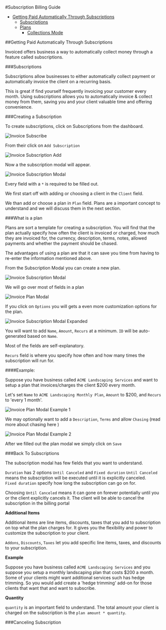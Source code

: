 #Subscription Billing Guide

* [Getting Paid Automatically Through Subscriptions](#invoice-paid-automatically)
  * [Subscriptions](#invoice-subscriptions) 
  * [Plans](#invoice-plans)
    * [Collections Mode](#invoice-collections-mode)

##Getting Paid Automatically Through Subscriptions

Invoiced offers business a way to automatically collect money through a feature called subscriptions.

###Subscriptions

Subscriptions allow businesses to either automatically collect payment or automatically invoice the client on a recurring basis.

This is great if find yourself frequently invoicing your customer every month.  Using subscriptions allows you to automatically invoice & collect money from them, saving you and your client valuable time and offering convenience.

###Creating a Subscription

To create subscriptions, click on Subscriptions from the dashboard.  

![Invoice Subscribe](../img/invoice-subscription.png)

From their click on `Add Subscription`

![Invoice Subscription Add](../img/invoice-subscription-create.png)

Now a the subscription modal will appear.

![Invoice Subscription Modal](../img/invoice-subscription-modal.png)

Every field with a `*`  is required to be filled out.

We first start off with adding or choosing a client in the `Client` field.

We than add or choose a plan in `Plan` field.  Plans are a important concept to understand and we will discuss them in the next section.

###What is a plan

Plans are sort a template for creating a subscription.  You will find that the plan actually specify how often the client is invoiced or charged, how much they are invoiced for, the currency, description, terms, notes, allowed payments and whether the payment should be chased.

The advantages of using a plan are that it can save you time from having to re-enter the information mentioned above.  

From the Subscription Modal you can create a new plan.

![Invoice Subscription Modal](../img/invoice-subscription-plan.png)

We will go over most of fields in a plan

![Invoice Plan Modal](../img/invoice-plan-modal.png)

If you click on `Options` you will gets a even more customization options for the plan.

![Invoice Subscription Modal Expanded](../img/invoice-plan-modal-expanded.png)

You will want to add `Name`, `Amount`, `Recurs` at a minimum.  `ID` will be auto-generated based on `Name`.

Most of the fields are self-explanatory.  

`Recurs` field is where you specify how often and how many times the subscription will run for.

####Example: 

Suppose you have business called `ACME Landscaping Services` and want to setup a plan that invoices/charges the client $200 every month.

Let's set `Name` to `ACME Landscaping Monthly Plan`,
`Amount` to $200,
and `Recurs` to 'every 1 month'.

![Invoice Plan Modal Example 1](../img/invoice-plan-modal-example-1.png)

We may optionally want to add a `Description`, `Terms` and allow `Chasing` (read more about chasing here <!-- TODO fill out chasing link -->)

![Invoice Plan Modal Example 2](../img/invoice-plan-modal-example-2.png)

After we filled out the plan modal we simply click on `Save`

###Back To Subscriptions

The subscription modal has few fields that you want to understand. 

`Duration` has 2 options `Until Canceled` and `Fixed duration`
`Until Canceled` means the subscription will be executed until it is explicitly canceled.  
`Fixed duration` specify how long the subscription can go on for.

Choosing `Until Canceled` means it can gone on forever potentially until you or the client explicitly cancels it.  The client will be able to cancel the subscription in the billing portal

**Additional Items**

Additional items are line items, discounts, taxes that you add to subscription on top what the plan charges for.  It gives you the flexibility and power to customize the subscription to your client.

`Addons`, `Discounts`, `Taxes` let you add specific line items, taxes, and discounts to your subscription.

**Example**

Suppose you have business called `ACME Landscaping Services` and you suppose you setup a monthly landscaping plan that costs $200 a month.  
Some of your clients might want additional services such has hedge trimming.  So you would add create a 'hedge trimming' add-on for those clients that want that and want to subscribe.

**Quantity**

`quantity` is an important field to understand.  The total amount your client is charged on the subscription is the `plan amount * quantity`. 

###Canceling Subscription